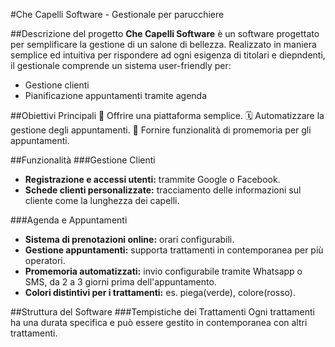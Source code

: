 #Che Capelli Software - Gestionale per parucchiere

##Descrizione del progetto
**Che Capelli Software** è un software progettato per semplificare la gestione di un salone di bellezza. Realizzato in maniera semplice ed intuitiva per rispondere ad ogni esigenza di titolari e diepndenti, il gestionale comprende un sistema user-friendly per:
- Gestione clienti
- Pianificazione appuntamenti tramite agenda

##Obiettivi Principali
🧩 Offrire una piattaforma semplice.
🗓️ Automatizzare la gestione degli appuntamenti.
🔔 Fornire funzionalità di promemoria per gli appuntamenti.

##Funzionalità 
###Gestione Clienti
- **Registrazione e accessi utenti:** trammite Google o Facebook.
- **Schede clienti personalizzate:** tracciamento delle informazioni sul cliente come la lunghezza dei capelli.

###Agenda e Appuntamenti
- **Sistema di prenotazioni online:** orari configurabili.
- **Gestione appuntamenti:** supporta trattamenti in contemporanea per più operatori.
- **Promemoria automatizzati:** invio configurabile tramite Whatsapp o SMS, da 2 a 3 giorni prima dell'appuntamento.
- **Colori distintivi per i trattamenti:** es. piega(verde), colore(rosso).


##Struttura del Software
###Tempistiche dei Trattamenti
Ogni trattamenti ha una durata specifica e può essere gestito in contemporanea con altri trattamenti.

